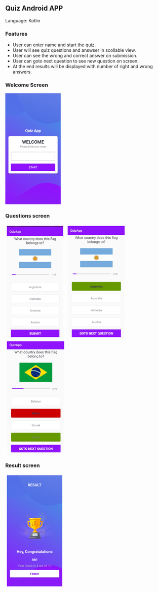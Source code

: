 ## Quiz Android APP 

Language: Kotlin

### Features

- User can enter name and start the quiz. 
- User will see quiz questions and answser in scollable view. 
- User can see the wrong and correct answer on submission. 
- User can goto next question to see new question on screen. 
- At the end results will be displayed with number of right and wrong answers. 


### Welcome Screen 


<img src="screenshot/welcome.jpg" height=350px>

### Questions screen 

<div>

<img src="screenshot/question.jpg" height=350px style="margin: 5px">

<img src="screenshot/right.jpg" height=350px style="margin: 5px">

<img src="screenshot/wrong.jpg" height=350px style="margin: 5px">
<div>

### Result screen

<img src="screenshot/result.jpg" height=350px style="margin: 5px">
<div>